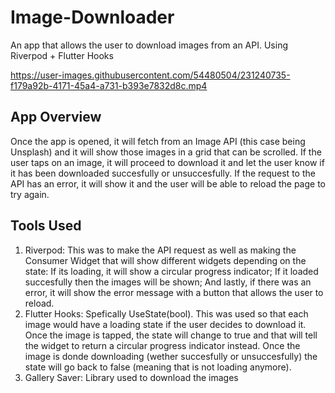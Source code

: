 # Image-Downloader
An app that allows the user to download images from an API. Using Riverpod + Flutter Hooks

https://user-images.githubusercontent.com/54480504/231240735-f179a92b-4171-45a4-a731-b393e7832d8c.mp4

## App Overview
Once the app is opened, it will fetch from an Image API (this case being Unsplash) and it will show those images in a grid that can  be scrolled. If the user taps on an image, it will proceed to download it and let the user know if it has been downloaded succesfully or unsuccesfully. If the request to the API has an error, it will show it and the user will be able to reload the page to try again.

## Tools Used
1. Riverpod: This was to make the API request as well as making the Consumer Widget that will show different widgets depending on the state: If its loading, it will show a circular progress indicator; If it loaded succesfully then the images will be shown; And lastly, if there was an error, it will show the error message with a button that allows the user to reload.
2. Flutter Hooks: Spefically UseState(bool). This was used so that each image would have a loading state if the user decides to download it. Once the image is tapped, the state will change to true and that will tell the widget to return a circular progress indicator instead. Once the image is donde downloading (wether succesfully or unsuccesfully) the state will go back to false (meaning that is not loading anymore).
3. Gallery Saver: Library used to download the images
